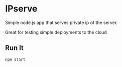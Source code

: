 # IPserve

Simple node.js app that serves private ip of the server.

Great for testing simple deployments to the cloud

## Run It

`npm start`
